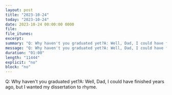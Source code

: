 ```yaml
---
layout: post
title: "2023-10-24"
today: "2023-10-24"
date: 2023-10-24 00:00:00 0000
file:
file_itunes:
excerpt:
summary: "Q: Why haven't you graduated yet?A: Well, Dad, I could have finished years ago, but I wanted my dissertation to rhyme."
message: "Q: Why haven't you graduated yet?A: Well, Dad, I could have finished years ago, but I wanted my dissertation to rhyme."
duration: "01:00"
length: "11444"
explicit: "no"
block: "no"
---
```

Q: Why haven't you graduated yet?A: Well, Dad, I could have finished years ago, but I wanted my dissertation to rhyme.

